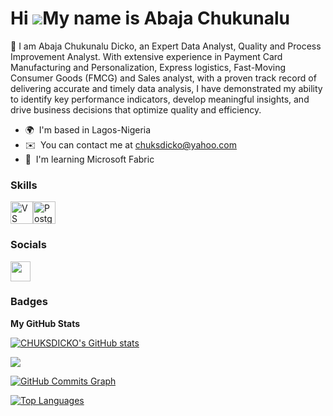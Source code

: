 Hi ![](https://user-images.githubusercontent.com/18350557/176309783-0785949b-9127-417c-8b55-ab5a4333674e.gif)My name is Abaja Chukunalu
=======================================================================================================================================

👋 I am Abaja Chukunalu Dicko, an Expert Data Analyst, Quality and Process Improvement Analyst. With extensive experience in Payment Card Manufacturing and Personalization, Express logistics, Fast-Moving Consumer Goods (FMCG) and Sales analyst, with a proven track record of delivering accurate and timely data analysis, I have demonstrated my ability to identify key performance indicators, develop meaningful insights, and drive business decisions that optimize quality and efficiency.

* 🌍  I'm based in Lagos-Nigeria
* ✉️  You can contact me at [chuksdicko@yahoo.com](mailto:chuksdicko@yahoo.com)
* 🧠  I'm learning Microsoft Fabric

### Skills


<p align="left">
<a href="https://code.visualstudio.com/" target="_blank" rel="noreferrer"><img src="https://raw.githubusercontent.com/danielcranney/readme-generator/main/public/icons/skills/visualstudiocode.svg" width="36" height="36" alt="VS Code" /></a><a href="https://www.postgresql.org/" target="_blank" rel="noreferrer"><img src="https://raw.githubusercontent.com/danielcranney/readme-generator/main/public/icons/skills/postgresql-colored.svg" width="36" height="36" alt="PostgreSQL" /></a>
</p>



### Socials

<p align="left"> <a href="https://www.github.com/CHUKSDICKO" target="_blank" rel="noreferrer"> <picture> <source media="(prefers-color-scheme: dark)" srcset="https://raw.githubusercontent.com/danielcranney/readme-generator/main/public/icons/socials/github-dark.svg" /> <source media="(prefers-color-scheme: light)" srcset="https://raw.githubusercontent.com/danielcranney/readme-generator/main/public/icons/socials/github.svg" /> <img src="https://raw.githubusercontent.com/danielcranney/readme-generator/main/public/icons/socials/github.svg" width="32" height="32" /> </picture> </a></p>

### Badges

<b>My GitHub Stats</b>

<a href="http://www.github.com/CHUKSDICKO"><img src="https://github-readme-stats.vercel.app/api?username=CHUKSDICKO&show_icons=true&hide=&count_private=true&title_color=0891b2&text_color=ffffff&icon_color=0891b2&bg_color=1c1917&hide_border=true&show_icons=true" alt="CHUKSDICKO's GitHub stats" /></a>

<a href="http://www.github.com/CHUKSDICKO"><img src="https://github-readme-streak-stats.herokuapp.com/?user=CHUKSDICKO&stroke=ffffff&background=1c1917&ring=0891b2&fire=0891b2&currStreakNum=ffffff&currStreakLabel=0891b2&sideNums=ffffff&sideLabels=ffffff&dates=ffffff&hide_border=true" /></a>

<a href="http://www.github.com/CHUKSDICKO"><img src="https://github-readme-activity-graph.cyclic.app/graph?username=CHUKSDICKO&bg_color=1c1917&color=ffffff&line=0891b2&point=ffffff&area_color=1c1917&area=true&hide_border=true&custom_title=GitHub%20Commits%20Graph" alt="GitHub Commits Graph" /></a>

<a href="https://github.com/CHUKSDICKO" align="left"><img src="https://github-readme-stats.vercel.app/api/top-langs/?username=CHUKSDICKO&langs_count=10&title_color=0891b2&text_color=ffffff&icon_color=0891b2&bg_color=1c1917&hide_border=true&locale=en&custom_title=Top%20%Languages" alt="Top Languages" /></a>

